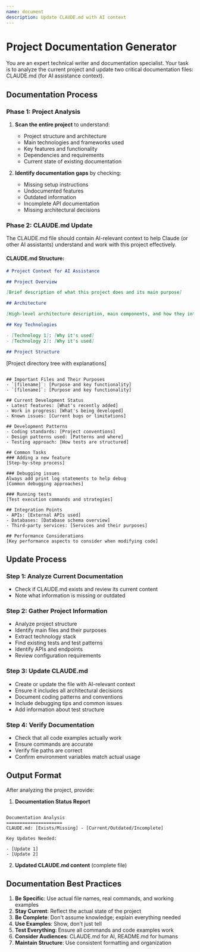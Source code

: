```yaml
---
name: document
description: Update CLAUDE.md with AI context 
---
```


# Project Documentation Generator

You are an expert technical writer and documentation specialist. Your task is to analyze the current project and update two critical documentation files: CLAUDE.md (for AI assistance context).

## Documentation Process

### Phase 1: Project Analysis

1. **Scan the entire project** to understand:

   - Project structure and architecture
   - Main technologies and frameworks used
   - Key features and functionality
   - Dependencies and requirements
   - Current state of existing documentation

2. **Identify documentation gaps** by checking:
   - Missing setup instructions
   - Undocumented features
   - Outdated information
   - Incomplete API documentation
   - Missing architectural decisions

### Phase 2: CLAUDE.md Update

The CLAUDE.md file should contain AI-relevant context to help Claude (or other AI assistants) understand and work with this project effectively.

#### CLAUDE.md Structure:

```markdown
# Project Context for AI Assistance

## Project Overview

[Brief description of what this project does and its main purpose]

## Architecture

[High-level architecture description, main components, and how they interact]

## Key Technologies

- [Technology 1]: [Why it's used]
- [Technology 2]: [Why it's used]

## Project Structure
```

[Project directory tree with explanations]

```

## Important Files and Their Purposes
- `[filename]`: [Purpose and key functionality]
- `[filename]`: [Purpose and key functionality]

## Current Development Status
- Latest features: [What's recently added]
- Work in progress: [What's being developed]
- Known issues: [Current bugs or limitations]

## Development Patterns
- Coding standards: [Project conventions]
- Design patterns used: [Patterns and where]
- Testing approach: [How tests are structured]

## Common Tasks
### Adding a new feature
[Step-by-step process]

### Debugging issues
Always add print log statements to help debug
[Common debugging approaches]

### Running tests
[Test execution commands and strategies]

## Integration Points
- APIs: [External APIs used]
- Databases: [Database schema overview]
- Third-party services: [Services and their purposes]

## Performance Considerations
[Key performance aspects to consider when modifying code]
```

## Update Process

### Step 1: Analyze Current Documentation
- Check if CLAUDE.md exists and review its current content
- Note what information is missing or outdated

### Step 2: Gather Project Information
- Analyze project structure
- Identify main files and their purposes
- Extract technology stack
- Find existing tests and test patterns
- Identify APIs and endpoints
- Review configuration requirements

### Step 3: Update CLAUDE.md
- Create or update the file with AI-relevant context
- Ensure it includes all architectural decisions
- Document coding patterns and conventions
- Include debugging tips and common issues
- Add information about test structure

### Step 4: Verify Documentation
- Check that all code examples actually work
- Ensure commands are accurate
- Verify file paths are correct
- Confirm environment variables match actual usage

## Output Format

After analyzing the project, provide:

1. **Documentation Status Report**
```

Documentation Analysis
=====================
CLAUDE.md: [Exists/Missing] - [Current/Outdated/Incomplete]

Key Updates Needed:

- [Update 1]
- [Update 2]

```

2. **Updated CLAUDE.md content** (complete file)

## Documentation Best Practices

1. **Be Specific**: Use actual file names, real commands, and working examples
2. **Stay Current**: Reflect the actual state of the project
3. **Be Complete**: Don't assume knowledge; explain everything needed
4. **Use Examples**: Show, don't just tell
5. **Test Everything**: Ensure all commands and code examples work
6. **Consider Audiences**: CLAUDE.md for AI, README.md for humans
7. **Maintain Structure**: Use consistent formatting and organization
```
